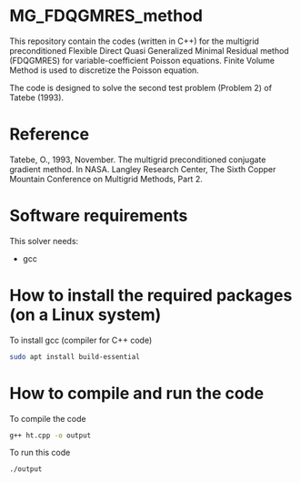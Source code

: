 # MG_FDQGMRES_method
This repository contain the codes (written in C++) for the multigrid preconditioned Flexible Direct Quasi Generalized Minimal Residual method (FDQGMRES) for variable-coefficient Poisson equations. Finite Volume Method is used to discretize the Poisson equation.

The code is designed to solve the second test problem (Problem 2) of Tatebe (1993).

# Reference
Tatebe, O., 1993, November. The multigrid preconditioned conjugate gradient method. In NASA. Langley Research Center, The Sixth Copper Mountain Conference on Multigrid Methods, Part 2.

# Software requirements
This solver needs:

- gcc

# How to install the required packages (on a Linux system)

To install gcc (compiler for C++ code)

```bash
sudo apt install build-essential
```

# How to compile and run the code

To compile the code

```bash
g++ ht.cpp -o output
```
To run this code

```bash
./output
```
